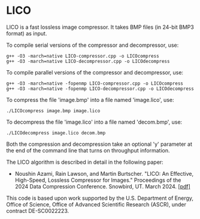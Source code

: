 # LICO

LICO is a fast lossless image compressor. It takes BMP files (in 24-bit BMP3 format) as input.

To compile serial versions of the compressor and decompressor, use:

```
g++ -O3 -march=native LICO-compressor.cpp -o LICOcompress
g++ -O3 -march=native LICO-decompressor.cpp -o LICOdecompress
```

To compile parallel versions of the compressor and decompressor, use:

```
g++ -O3 -march=native -fopenmp LICO-compressor.cpp -o LICOcompress
g++ -O3 -march=native -fopenmp LICO-decompressor.cpp -o LICOdecompress
```

To compress the file 'image.bmp' into a file named 'image.lico', use:

```
./LICOcompress image.bmp image.lico
```

To decompress the file 'image.lico' into a file named 'decom.bmp', use:

```
./LICOdecompress image.lico decom.bmp
```

Both the compression and decompression take an optional 'y' parameter at the end of the command line that turns on throughput information.

The LICO algorithm is described in detail in the following paper:
* Noushin Azami, Rain Lawson, and Martin Burtscher. "LICO: An Effective, High-Speed, Lossless Compressor for Images." Proceedings of the 2024 Data Compression Conference. Snowbird, UT. March 2024. [[pdf]](https://cs.txstate.edu/~burtscher/papers/dcc24a.pdf)


This code is based upon work supported by the U.S. Department of Energy, Office of Science, Office of Advanced Scientific Research (ASCR), under contract DE-SC0022223.

